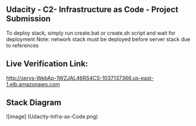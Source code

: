 ## Udacity - C2- Infrastructure as Code - Project Submission
To deploy stack, simply run create.bat or create.sh script and wait for deployment
Note: network stack must be deployed before server stack due to references

## Live Verification Link:
http://servs-WebAp-1WZJAL46RS4CS-1037137366.us-east-1.elb.amazonaws.com

## Stack Diagram
![image] (Udacity-Infra-as-Code.png)
